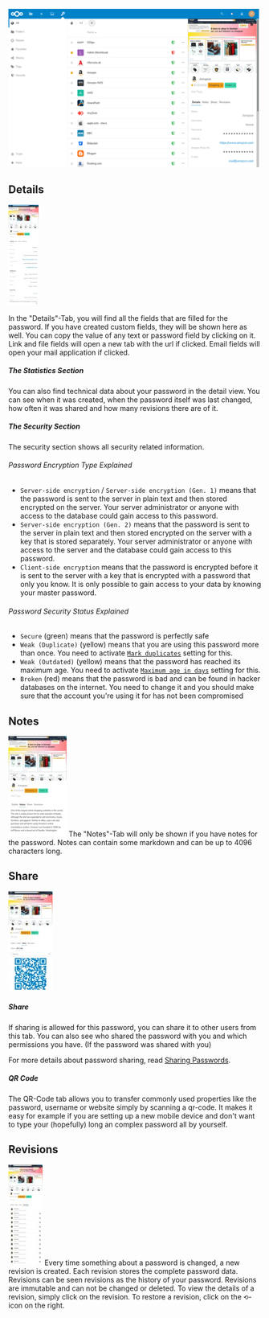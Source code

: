 ![The main section with a password in the detail view at the right](../_files/password-details.png)

## Details
[![The details tab of a password](../_files/_previews/password-details-details.jpg)](../_files/password-details-details.png)

In the "Details"-Tab, you will find all the fields that are filled for the password.
If you have created custom fields, they will be shown here as well.
You can copy the value of any text or password field by clicking on it.
Link and file fields will open a new tab with the url if clicked.
Email fields will open your mail application if clicked.

##### The Statistics Section
You can also find technical data about your password in the detail view.
You can see when it was created, when the password itself was last changed, how often it was shared and how many revisions there are of it.

##### The Security Section
The security section shows all security related information.

###### Password Encryption Type Explained
- `Server-side encryption` / `Server-side encryption (Gen. 1)` means that the password is sent to the server in plain text and then stored encrypted on the server.
  Your server administrator or anyone with access to the database could gain access to this password.
- `Server-side encryption (Gen. 2)` means that the password is sent to the server in plain text and then stored encrypted on the server with a key that is stored separately.
  Your server administrator or anyone with access to the server and the database could gain access to this password.
- `Client-side encryption` means that the password is encrypted before it is sent to the server with a key that is encrypted with a password that only you know.
  It is only possible to gain access to your data by knowing your master password.

###### Password Security Status Explained
- `Secure` (green) means that the password is perfectly safe
- `Weak (Duplicate)` (yellow) means that you are using this password more than once.
  You need to activate [`Mark duplicates`](../Settings#mark-duplicates) setting for this.
- `Weak (Outdated)` (yellow) means that the password has reached its maximum age.
  You need to activate [`Maximum age in days`](../Settings#maximum-age-in-days) setting for this.
- `Broken` (red) means that the password is bad and can be found in hacker databases on the internet.
  You need to change it and you should make sure that the account you're using it for has not been compromised


## Notes
[![The notes tab of a password](../_files/_previews/password-details-notes.jpg)](../_files/password-details-notes.png)
The "Notes"-Tab will only be shown if you have notes for the password.
Notes can contain some markdown and can be up to 4096 characters long.


## Share
[![The sharing tab of a password with a qr code](../_files/_previews/password-details-qrcode.jpg)](../_files/password-details-qrcode.png)

##### Share
If sharing is allowed for this password, you can share it to other users from this tab.
You can also see who shared the password with you and which permissions you have. 
(If the password was shared with you)

For more details about password sharing, read [Sharing Passwords](./Sharing-Passwords). 

##### QR Code
The QR-Code tab allows you to transfer commonly used properties like the password, username or website simply by scanning a qr-code.
It makes it easy for example if you are setting up a new mobile device and don't want to type your (hopefully) long an complex password all by yourself.


## Revisions
[![The revisions tab of a password](../_files/_previews/password-details-revisions.jpg)](../_files/password-details-revisions.png)
Every time something about a password is changed, a new revision is created.
Each revision stores the complete password data.
Revisions can be seen revisions as the history of your password.
Revisions are immutable and can not be changed or deleted.
To view the details of a revision, simply click on the revision.
To restore a revision, click on the `⟲`-icon on the right.